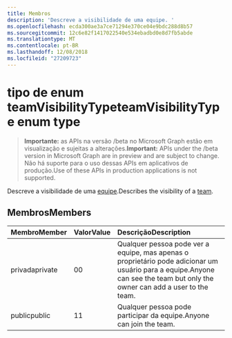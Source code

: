 ```yaml
---
title: Membros
description: 'Descreve a visibilidade de uma equipe. '
ms.openlocfilehash: ecda300ae3a7ce71294e370ce04e9bdc288d8b57
ms.sourcegitcommit: 12c6e82f1417022540e534ebadbd0e8d7fb5abde
ms.translationtype: MT
ms.contentlocale: pt-BR
ms.lasthandoff: 12/08/2018
ms.locfileid: "27209723"
---
```

# <a name="teamvisibilitytype-enum-type"></a><span data-ttu-id="4e88f-103">tipo de enum teamVisibilityType</span><span class="sxs-lookup"><span data-stu-id="4e88f-103">teamVisibilityType enum type</span></span>

> <span data-ttu-id="4e88f-104">**Importante:** as APIs na versão /beta no Microsoft Graph estão em visualização e sujeitas a alterações.</span><span class="sxs-lookup"><span data-stu-id="4e88f-104">**Important:** APIs under the /beta version in Microsoft Graph are in preview and are subject to change.</span></span> <span data-ttu-id="4e88f-105">Não há suporte para o uso dessas APIs em aplicativos de produção.</span><span class="sxs-lookup"><span data-stu-id="4e88f-105">Use of these APIs in production applications is not supported.</span></span>

<span data-ttu-id="4e88f-106">Descreve a visibilidade de uma [equipe](../resources/team.md).</span><span class="sxs-lookup"><span data-stu-id="4e88f-106">Describes the visibility of a [team](../resources/team.md).</span></span> 

## <a name="members"></a><span data-ttu-id="4e88f-107">Membros</span><span class="sxs-lookup"><span data-stu-id="4e88f-107">Members</span></span>

| <span data-ttu-id="4e88f-108">Membro</span><span class="sxs-lookup"><span data-stu-id="4e88f-108">Member</span></span> | <span data-ttu-id="4e88f-109">Valor</span><span class="sxs-lookup"><span data-stu-id="4e88f-109">Value</span></span>| <span data-ttu-id="4e88f-110">Descrição</span><span class="sxs-lookup"><span data-stu-id="4e88f-110">Description</span></span> |
|:---------------|:--------|:----------|
|<span data-ttu-id="4e88f-111">privada</span><span class="sxs-lookup"><span data-stu-id="4e88f-111">private</span></span>|<span data-ttu-id="4e88f-112">0</span><span class="sxs-lookup"><span data-stu-id="4e88f-112">0</span></span>|<span data-ttu-id="4e88f-113">Qualquer pessoa pode ver a equipe, mas apenas o proprietário pode adicionar um usuário para a equipe.</span><span class="sxs-lookup"><span data-stu-id="4e88f-113">Anyone can see the team but only the owner can add a user to the team.</span></span>|
|<span data-ttu-id="4e88f-114">public</span><span class="sxs-lookup"><span data-stu-id="4e88f-114">public</span></span>|<span data-ttu-id="4e88f-115">1</span><span class="sxs-lookup"><span data-stu-id="4e88f-115">1</span></span>|<span data-ttu-id="4e88f-116">Qualquer pessoa pode participar da equipe.</span><span class="sxs-lookup"><span data-stu-id="4e88f-116">Anyone can join the team.</span></span>|
